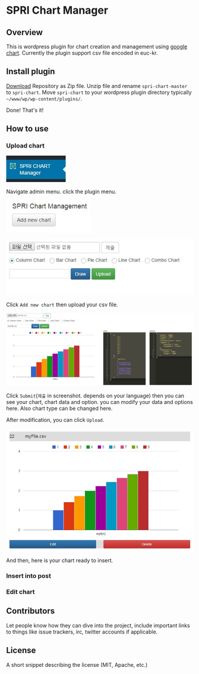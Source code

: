 # SPRI Chart Manager

## Overview

This is wordpress plugin for chart creation and management using [google chart](https://developers.google.com/chart/). Currently the plugin support csv file encoded in euc-kr.

## Install plugin

[Download](https://github.com/spri-kr/spri-chart/archive/master.zip) Repository as Zip file. Unzip file and rename `spri-chart-master` to `spri-chart`. Move `spri-chart` to your wordpress plugin directory typically `~/www/wp/wp-content/plugins/`.

Done! That's it!

## How to use

### Upload chart
![Admin menu](img/1.JPG?raw=true)

Navigate admin menu. click the plugin menu.
 
![plugin page](img/2.JPG?raw=true)

![csv file upload](img/3.JPG?raw=true)

Click `Add new chart` then upload your csv file.

![csv file upload](img/4.JPG?raw=true)

Click `Submit`(`제출` in screenshot. depends on your language) then you can see your chart, chart data and option. you can modify your data and options here. Also chart type can be changed here.

After modification, you can click `Upload`.

![chart drawn](img/5.JPG?raw=true)

And then, here is your chart ready to insert.


### Insert into post

### Edit chart

## Contributors

Let people know how they can dive into the project, include important links to things like issue trackers, irc, twitter accounts if applicable.

## License

A short snippet describing the license (MIT, Apache, etc.)